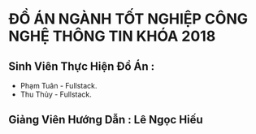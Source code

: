 # ĐỒ ÁN NGÀNH TỐT NGHIỆP CÔNG NGHỆ THÔNG TIN KHÓA 2018 
## Sinh Viên Thực Hiện Đồ Án :
- Phạm Tuân - Fullstack.
- Thu Thủy - Fullstack.
## Giảng Viên Hướng Dẫn : Lê Ngọc Hiếu
 
